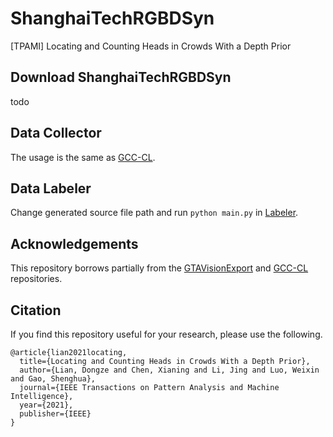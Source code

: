 # ShanghaiTechRGBDSyn
[TPAMI] Locating and Counting Heads in Crowds With a Depth Prior

## Download ShanghaiTechRGBDSyn
todo

## Data Collector
The usage is the same as [GCC-CL](https://github.com/gjy3035/GCC-CL).

## Data Labeler
Change generated source file path and run `python main.py` in [Labeler](Labeler/main.py).

## Acknowledgements

This repository borrows partially from the [GTAVisionExport](https://github.com/umautobots/GTAVisionExport) and [GCC-CL](https://github.com/gjy3035/GCC-CL) repositories.

## Citation

If you find this repository useful for your research, please use the following.

```
@article{lian2021locating,
  title={Locating and Counting Heads in Crowds With a Depth Prior},
  author={Lian, Dongze and Chen, Xianing and Li, Jing and Luo, Weixin and Gao, Shenghua},
  journal={IEEE Transactions on Pattern Analysis and Machine Intelligence},
  year={2021},
  publisher={IEEE}
}
```
